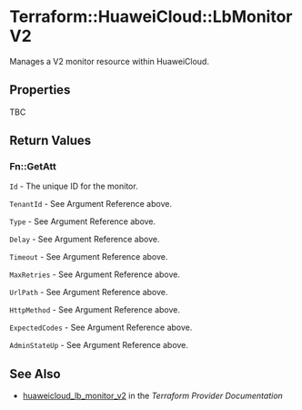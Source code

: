 # Terraform::HuaweiCloud::LbMonitorV2

Manages a V2 monitor resource within HuaweiCloud.

## Properties

TBC

## Return Values

### Fn::GetAtt

`Id` - The unique ID for the monitor.

`TenantId` - See Argument Reference above.

`Type` - See Argument Reference above.

`Delay` - See Argument Reference above.

`Timeout` - See Argument Reference above.

`MaxRetries` - See Argument Reference above.

`UrlPath` - See Argument Reference above.

`HttpMethod` - See Argument Reference above.

`ExpectedCodes` - See Argument Reference above.

`AdminStateUp` - See Argument Reference above.

## See Also

* [huaweicloud_lb_monitor_v2](https://www.terraform.io/docs/providers/huaweicloud/r/lb_monitor_v2.html) in the _Terraform Provider Documentation_